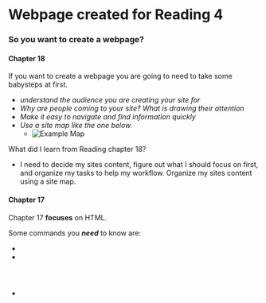 # Webpage created for Reading 4

### So you want to create a webpage?

#### Chapter 18

If you want to create a webpage you are going to need to take some babysteps at first. 
- *understand the audience you are creating your site for*
 - *Why are people coming to your site? What is drawing their attention*
- *Make it easy to navigate and find information quickly* 
 - *Use a site map like the one below.* 
   - ![Example Map](https://media.discordapp.net/attachments/631532080429400087/717455126197043310/unknown.png)



What did I learn from Reading chapter 18? 
- I need to decide my sites content, figure out what I should focus on first, and organize my tasks to help my workflow. Organize my sites content using a site map.



#### Chapter 17

Chapter 17 **focuses** on HTML.

Some commands you ***need*** to know are:
- <code> <body> </body> </code>
- <nav> </nav>
- <header> </header>